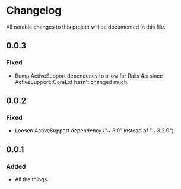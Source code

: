 # Changelog
All notable changes to this project will be documented in this file.

## 0.0.3
### Fixed
- Bump ActiveSupport dependency to allow for Rails 4.x since ActiveSupport::CoreExt hasn't changed much.

## 0.0.2
### Fixed
- Loosen ActiveSupport dependency ("~ 3.0" instead of "~ 3.2.0").

## 0.0.1
### Added
- All the things.
